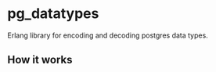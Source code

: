 pg_datatypes
=====

Erlang library for encoding and decoding postgres data types.

## How it works

